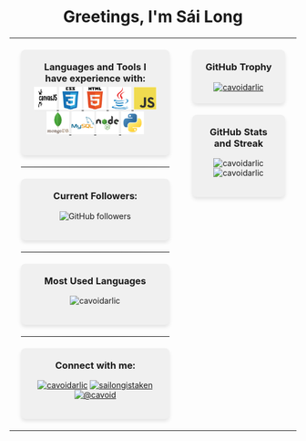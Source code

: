 <h1 align="center">Greetings, I'm Sái Long</h1>

<!-- Table for two-column layout -->
<table align="center" style="width: 100%; max-width: 900px; border-collapse: collapse; margin-top: 20px;">
  <tr>
    <td style="vertical-align: top; padding: 20px;">
      <!-- Languages and Tools I have experience with -->
      <div style="background-color: #f0f0f0; border-radius: 8px; padding: 20px; box-shadow: 0 4px 6px rgba(0,0,0,0.1);">
        <h3 align="center" style="margin-top: 0; margin-bottom: 0;">Languages and Tools I have experience with:</h3>
        <p align="center" style="margin-top: 5px;">
          <a href="https://canvasjs.com" target="_blank" rel="noreferrer"> <img src="https://raw.githubusercontent.com/Hardik0307/Hardik0307/master/assets/canvasjs-charts.svg" alt="canvasjs" width="40" height="40"/> </a> 
          <a href="https://www.w3schools.com/css/" target="_blank" rel="noreferrer"> <img src="https://raw.githubusercontent.com/devicons/devicon/master/icons/css3/css3-original-wordmark.svg" alt="css3" width="40" height="40"/> </a> 
          <a href="https://www.w3.org/html/" target="_blank" rel="noreferrer"> <img src="https://raw.githubusercontent.com/devicons/devicon/master/icons/html5/html5-original-wordmark.svg" alt="html5" width="40" height="40"/> </a> 
          <a href="https://www.java.com" target="_blank" rel="noreferrer"> <img src="https://raw.githubusercontent.com/devicons/devicon/master/icons/java/java-original.svg" alt="java" width="40" height="40"/> </a> 
          <a href="https://developer.mozilla.org/en-US/docs/Web/JavaScript" target="_blank" rel="noreferrer"> <img src="https://raw.githubusercontent.com/devicons/devicon/master/icons/javascript/javascript-original.svg" alt="javascript" width="40" height="40"/> </a> 
          <a href="https://www.mongodb.com/" target="_blank" rel="noreferrer"> <img src="https://raw.githubusercontent.com/devicons/devicon/master/icons/mongodb/mongodb-original-wordmark.svg" alt="mongodb" width="40" height="40"/> </a> 
          <a href="https://www.mysql.com/" target="_blank" rel="noreferrer"> <img src="https://raw.githubusercontent.com/devicons/devicon/master/icons/mysql/mysql-original-wordmark.svg" alt="mysql" width="40" height="40"/> </a> 
          <a href="https://nodejs.org" target="_blank" rel="noreferrer"> <img src="https://raw.githubusercontent.com/devicons/devicon/master/icons/nodejs/nodejs-original-wordmark.svg" alt="nodejs" width="40" height="40"/> </a> 
          <a href="https://www.python.org" target="_blank" rel="noreferrer"> <img src="https://raw.githubusercontent.com/devicons/devicon/master/icons/python/python-original.svg" alt="python" width="40" height="40"/> </a> 
        </p>
      </div>
      <!-- Horizontal Divider -->
      <hr style="border: 0; height: 1px; background-image: linear-gradient(to right, rgba(0, 0, 0, 0), rgba(0, 0, 0, 0.75), rgba(0, 0, 0, 0)); margin: 20px 0;">
      <!-- Current Followers -->
      <div style="background-color: #f0f0f0; border-radius: 8px; padding: 20px; box-shadow: 0 4px 6px rgba(0,0,0,0.1);">
        <h3 align="center" style="margin-top: 0;">Current Followers:</h3>
        <p align="center" style="margin-top: 5px;">
          <img src="https://img.shields.io/github/followers/cavoidarlic?label=Followers&style=for-the-badge&color=0e75b6&logo=github" alt="GitHub followers"/>
        </p>
      </div>
      <!-- Horizontal Divider -->
      <hr style="border: 0; height: 1px; background-image: linear-gradient(to right, rgba(0, 0, 0, 0), rgba(0, 0, 0, 0.75), rgba(0, 0, 0, 0)); margin: 20px 0;">
      <!-- Most Used Languages -->
      <div style="background-color: #f0f0f0; border-radius: 8px; padding: 20px; box-shadow: 0 4px 6px rgba(0,0,0,0.1);">
        <h3 align="center" style="margin-top: 0;">Most Used Languages</h3>
        <p align="center" style="margin-top: 15px;">
          <img src="https://github-readme-stats.vercel.app/api/top-langs?username=cavoidarlic&show_icons=true&locale=en&layout=compact" alt="cavoidarlic" />
        </p>
      </div>
      <!-- Horizontal Divider -->
      <hr style="border: 0; height: 1px; background-image: linear-gradient(to right, rgba(0, 0, 0, 0), rgba(0, 0, 0, 0.75), rgba(0, 0, 0, 0)); margin: 20px 0;">
      <!-- Connect with me -->
      <div style="background-color: #f0f0f0; border-radius: 8px; padding: 20px; box-shadow: 0 4px 6px rgba(0,0,0,0.1);">
        <h3 align="center" style="margin-top: 0;">Connect with me:</h3>
        <p align="center" style="margin-top: 15px;">
          <a href="https://twitter.com/cavoidarlic" target="blank"><img src="https://raw.githubusercontent.com/rahuldkjain/github-profile-readme-generator/master/src/images/icons/Social/twitter.svg" alt="cavoidarlic" height="30" width="40" /></a>
          <a href="https://fb.com/sailongistaken" target="blank"><img src="https://raw.githubusercontent.com/rahuldkjain/github-profile-readme-generator/master/src/images/icons/Social/facebook.svg" alt="sailongistaken" height="30" width="40" /></a>
          <a href="https://www.youtube.com/@cavoid" target="blank"><img src="https://raw.githubusercontent.com/rahuldkjain/github-profile-readme-generator/master/src/images/icons/Social/youtube.svg" alt="@cavoid" height="30" width="40" /></a>
        </p>
      </div>
    </td>
    <td style="vertical-align: top; padding: 20px;">
      <!-- GitHub Trophy -->
      <div align="center" style="background-color: #f0f0f0; border-radius: 8px; padding: 20px; box-shadow: 0 4px 6px rgba(0,0,0,0.1);">
        <h3 align="center" style="margin-top: 0;">GitHub Trophy</h3>
        <a href="https://github.com/ryo-ma/github-profile-trophy">
          <img src="https://github-profile-trophy.vercel.app/?username=cavoidarlic" alt="cavoidarlic" style="width: 100%; height: auto;"/>
        </a>
      </div>
      <!-- Stats and Streak -->
      <div style="background-color: #f0f0f0; border-radius: 8px; padding: 20px; margin-top: 20px; box-shadow: 0 4px 6px rgba(0,0,0,0.1);">
        <h3 align="center" style="margin-top: 0;">GitHub Stats and Streak</h3>
        <p align="center" style="margin-top: 15px;">
          <img src="https://github-readme-stats.vercel.app/api?username=cavoidarlic&show_icons=true&locale=en" alt="cavoidarlic" style="width: 100%; height: auto;"/>
          <br style="margin-top: 10px;"/>
          <img src="https://github-readme-streak-stats.herokuapp.com/?user=cavoidarlic&" alt="cavoidarlic" style="width: 100%; height: auto;"/>
        </p>
      </div>
    </td>
  </tr>
</table>

